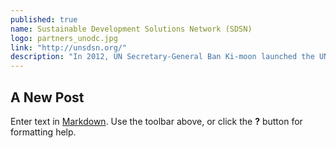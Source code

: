 ```yaml
---
published: true
name: Sustainable Development Solutions Network (SDSN)
logo: partners_unodc.jpg
link: "http://unsdsn.org/"
description: "In 2012, UN Secretary-General Ban Ki-moon launched the UN SDSN to mobilize global scientific and technological expertise to promote practical problem solving for sustainable development, including the design and implementation of the Sustainable Development Goals (SDGs). The SDSN aims to accelerate joint learning and help to overcome the compartmentalization of technical and policy work by promoting integrated approaches to the interconnected economic, social, and environmental challenges confronting the world."
---
```


## A New Post

Enter text in [Markdown](http://daringfireball.net/projects/markdown/). Use the toolbar above, or click the **?** button for formatting help.
